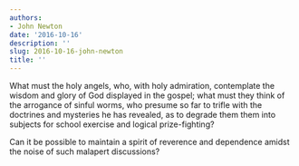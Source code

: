 ```yaml
---
authors:
- John Newton
date: '2016-10-16'
description: ''
slug: 2016-10-16-john-newton
title: ''
---
```

What must the holy angels, who, with holy admiration, contemplate the wisdom and glory of God displayed in the gospel; what must they think of the arrogance of sinful worms, who presume so far to trifle with the doctrines and mysteries he has revealed, as to degrade them them into subjects for school exercise and logical prize-fighting? 

Can it be possible to maintain a spirit of reverence and dependence amidst the noise of such malapert discussions?



